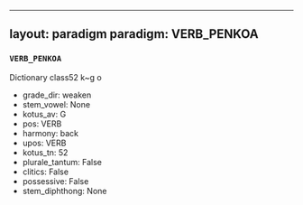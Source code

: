 
---
layout: paradigm
paradigm: VERB_PENKOA
---
### ` VERB_PENKOA `

Dictionary class52 k~g o
* grade_dir: weaken
* stem_vowel: None
* kotus_av: G
* pos: VERB
* harmony: back
* upos: VERB
* kotus_tn: 52
* plurale_tantum: False
* clitics: False
* possessive: False
* stem_diphthong: None
